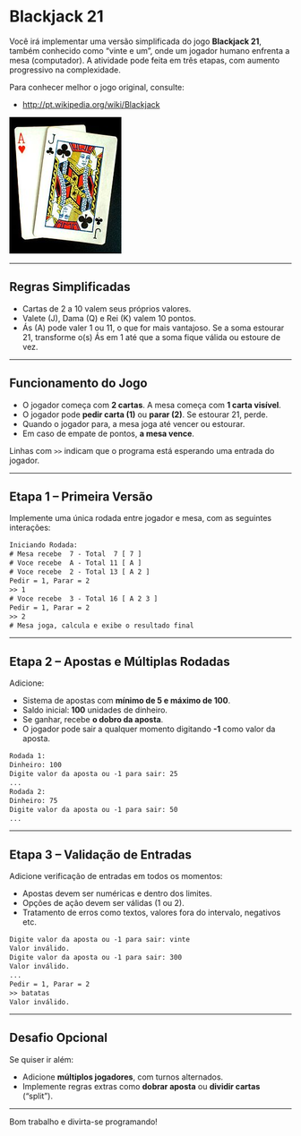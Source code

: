 # Blackjack 21

Você irá implementar uma versão simplificada do jogo **Blackjack 21**, também conhecido como “vinte e um”, onde um jogador humano enfrenta a mesa (computador). A atividade pode feita em três etapas, com aumento progressivo na complexidade.

Para conhecer melhor o jogo original, consulte:  

- <http://pt.wikipedia.org/wiki/Blackjack>  

![Blackjack](blackjack.jpg)

---

## Regras Simplificadas

- Cartas de 2 a 10 valem seus próprios valores.
- Valete (J), Dama (Q) e Rei (K) valem 10 pontos.
- Ás (A) pode valer 1 ou 11, o que for mais vantajoso. Se a soma estourar 21, transforme o(s) Ás em 1 até que a soma fique válida ou estoure de vez.

---

## Funcionamento do Jogo

- O jogador começa com **2 cartas**. A mesa começa com **1 carta visível**.
- O jogador pode **pedir carta (1)** ou **parar (2)**. Se estourar 21, perde.
- Quando o jogador para, a mesa joga até vencer ou estourar.
- Em caso de empate de pontos, **a mesa vence**.

Linhas com `>>` indicam que o programa está esperando uma entrada do jogador.

---

## Etapa 1 – Primeira Versão

Implemente uma única rodada entre jogador e mesa, com as seguintes interações:

```text
Iniciando Rodada:
# Mesa recebe  7 - Total  7 [ 7 ]
# Voce recebe  A - Total 11 [ A ]
# Voce recebe  2 - Total 13 [ A 2 ]
Pedir = 1, Parar = 2 
>> 1
# Voce recebe  3 - Total 16 [ A 2 3 ]
Pedir = 1, Parar = 2 
>> 2
# Mesa joga, calcula e exibe o resultado final
```

---

## Etapa 2 – Apostas e Múltiplas Rodadas

Adicione:

- Sistema de apostas com **mínimo de 5 e máximo de 100**.
- Saldo inicial: **100** unidades de dinheiro.
- Se ganhar, recebe **o dobro da aposta**.
- O jogador pode sair a qualquer momento digitando **-1** como valor da aposta.

```text
Rodada 1:
Dinheiro: 100
Digite valor da aposta ou -1 para sair: 25
...
Rodada 2:
Dinheiro: 75
Digite valor da aposta ou -1 para sair: 50
...
```

---

## Etapa 3 – Validação de Entradas

Adicione verificação de entradas em todos os momentos:

- Apostas devem ser numéricas e dentro dos limites.
- Opções de ação devem ser válidas (1 ou 2).
- Tratamento de erros como textos, valores fora do intervalo, negativos etc.

```text
Digite valor da aposta ou -1 para sair: vinte
Valor inválido.
Digite valor da aposta ou -1 para sair: 300
Valor inválido.
...
Pedir = 1, Parar = 2
>> batatas
Valor inválido.
```

---

## Desafio Opcional

Se quiser ir além:

- Adicione **múltiplos jogadores**, com turnos alternados.
- Implemente regras extras como **dobrar aposta** ou **dividir cartas** (“split”).

---

Bom trabalho e divirta-se programando!
